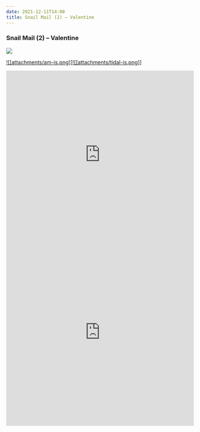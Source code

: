 ```yaml
---  
date: 2021-12-11T14:00  
title: Snail Mail (2) – Valentine  
---  
```

### Snail Mail (2) – Valentine  
[![](https://img.discogs.com/b7wRaW0wLl-I8ydaejrNWJdZiR4=/fit-in/600x596/filters:strip_icc():format(jpeg):mode_rgb():quality(90)/discogs-images/R-20853718-1636061504-6657.jpeg.jpg)][1]   
  
[1]: https://www.discogs.com/release/20853718  
[2]: https://music.apple.com/us/album/1581498462  
[3]: https://listen.tidal.com/album/201215490  
  
[![[attachments/am-is.png]]][2][![[attachments/tidal-is.png]]][3]  
  
<iframe allow="autoplay *; encrypted-media *; fullscreen *" frameborder="0" height="450" style="width:100%;max-width:660px;overflow:hidden;background:transparent;" sandbox="allow-forms allow-popups allow-same-origin allow-scripts allow-storage-access-by-user-activation allow-top-navigation-by-user-activation" src="https://embed.music.apple.com/us/album/turn-blue/1581498462"></iframe>  
<div style="position: relative; padding-bottom: 100%; height: 0; overflow: hidden; max-width: 100%;"><iframe src="https://embed.tidal.com/albums/201215490?layout=gridify" frameborder= "0" allowfullscreen style="position: absolute; top: 0; left: 0; width: 100%; height: 1px; min-height: 100%; margin: 0 auto;"></iframe></div>